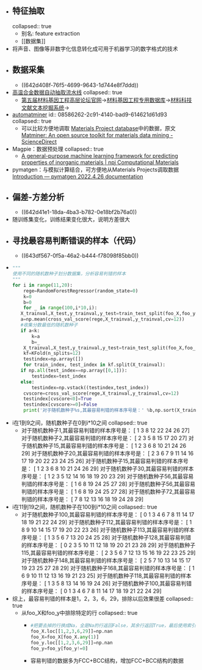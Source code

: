 - ## 特征抽取
  collapsed:: true
	- 别名: feature extraction
	- [[数据集]]
- 将声音、图像等非数字化信息转化成可用于机器学习的数字格式的技术
- ## 数据采集
	- ((642d408f-76f5-4699-9643-1d744e8f7ddd))
- [高温合金数据自动抽取流水线](http://superalloydigger.mgedata.cn/#/home)
  collapsed:: true
	- [第五届材料基因工程高层论坛官网](http://www.formge.cn/forum/)->[材料基因工程专用数据库](https://www.mgedata.cn/)->[材料科技文献文本挖掘系统](https://www.mgedata.cn/paper_entry/#/)->
- [automatminer](https://hackingmaterials.lbl.gov/automatminer/)
  id:: 08586262-2c91-4140-bad9-614621d61d93
  collapsed:: true
	- 可以比较方便地调取 [Materials Project database](https://www.materialsproject.org)中的数据，原文[Matminer: An open source toolkit for materials data mining - ScienceDirect](https://www.sciencedirect.com/science/article/pii/S0927025618303252?via%3Dihub)
- Magpie：数据预处理
  collapsed:: true
	- [A general-purpose machine learning framework for predicting properties of inorganic materials | npj Computational Materials](https://www.nature.com/articles/npjcompumats201628#MOESM37)
- pymatgen：与模拟计算结合，可方便地从Materials Projects调取数据 [Introduction — pymatgen 2022.4.26 documentation](https://pymatgen.org/)
- ## 偏差-方差分析
	- ((642d41e1-18da-4ba3-b782-0e18bf2b76a0))
- 随训练集变化，训练结果变化很大，说明方差很大
- ## 寻找最容易判断错误的样本（代码）
	- ((643df567-0f5a-46a2-b444-f78098f85bb0))
- ``` python
  """
  使用不同的随机数种子划分数据集，分析容易判错的样本
  """
  for i in range(11,20):
      rege=RandomForestRegressor(random_state=0)
      k=0
      b=0
      for _ in range(100,i*10,i):
     X_trainval,X_test,y_trainval,y_test=train_test_split(foo_X,foo_y,test_size=0.2,random_state=_)
     a=np.mean(cross_val_score(rege,X_trainval,y_trainval,cv=12))
     #收集分数最低的随机数种子
     if a<k:
         k=a
         b=_
      X_trainval,X_test,y_trainval,y_test=train_test_split(foo_X,foo_y,test_size=0.2,random_state=b)
      kf=KFold(n_splits=12)
      testindex=np.array([])
      for train_index, test_index in kf.split(X_trainval):
     if np.all(test_index==np.array([0,1])):
         testindex=test_index
     else:
         testindex=np.vstack((testindex,test_index))
      cvscore=cross_val_score(rege,X_trainval,y_trainval,cv=12)
      testindex[cvscore<0]=True
      testindex[cvscore>=0]=False
      print('对于随机数种子%s,其最容易判错的样本序号是：' %b,np.sort(X_trainval[np.array(testindex[testindex>-1],dtype=bool)].index))
  
  ```
- i在1到9之间，随机数种子在0到i*10之间
  collapsed:: true
	- 对于随机数种子1,其最容易判错的样本序号是： [ 1  3  8 12 22 24 26 27]
	  对于随机数种子2,其最容易判错的样本序号是： [ 2  3  5  8 15 17 20 27]
	  对于随机数种子15,其最容易判错的样本序号是： [ 1  2  3  6  8 10 21 24 26 29]
	  对于随机数种子20,其最容易判错的样本序号是： [ 2  3  6  7  9 11 14 16 17 19 20 22 23 24 25 26]
	  对于随机数种子15,其最容易判错的样本序号是： [ 1  2  3  6  8 10 21 24 26 29]
	  对于随机数种子30,其最容易判错的样本序号是： [ 1  2  3  5 12 14 16 18 19 20 23 29]
	  对于随机数种子56,其最容易判错的样本序号是： [ 1  6  8 19 24 25 27 28]
	  对于随机数种子56,其最容易判错的样本序号是： [ 1  6  8 19 24 25 27 28]
	  对于随机数种子72,其最容易判错的样本序号是： [ 7  8 12 13 16 18 19 24 28 29]
- i在11到19之间，随机数种子在100到i*10之间
  collapsed:: true
	- 对于随机数种子100,其最容易判错的样本序号是： [ 0  1  3  4  6  7  8 11 14 17 18 19 21 22 24 29]
	  对于随机数种子112,其最容易判错的样本序号是： [ 1  8  9 10 14 15 17 19 20 22 23 26]
	  对于随机数种子113,其最容易判错的样本序号是： [ 1  3  5  6  7 13 20 24 25 28]
	  对于随机数种子128,其最容易判错的样本序号是： [ 0  2  3  5 10 11 12 18 19 20 21 23 28 29]
	  对于随机数种子115,其最容易判错的样本序号是： [ 2  3  5  6  7 12 13 15 16 19 22 23 25 29]
	  对于随机数种子148,其最容易判错的样本序号是： [ 2  5  7 10 13 14 15 17 19 23 25 27 28 29]
	  对于随机数种子168,其最容易判错的样本序号是： [ 1  6  9 10 11 12 13 16 19 21 23 25]
	  对于随机数种子118,其最容易判错的样本序号是： [ 1  3  5  8 13 14 16 19 24 26]
	  对于随机数种子100,其最容易判错的样本序号是： [ 0  1  3  4  6  7  8 11 14 17 18 19 21 22 24 29]
- 综上，最容易判错的样本是1，2，3，6，29，排除以后效果很差
  collapsed:: true
	- 从foo_X和foo_y中排除特定的行
	  collapsed:: true
		- ``` python
		  #把要去掉的行换成Na，全是Na的行返回False，其余行返回True，最后使用索引过滤
		  foo_X.loc[[1,2,3,6,29]]=np.nan
		  foo_X=foo_X[foo_X.any(1)]
		  foo_y.loc[[1,2,3,6,29]]=np.nan
		  foo_y=foo_y[foo_y!=0]
		  
		  ```
		- 容易判错的数据多为FCC+BCC结构，增加FCC+BCC结构的数据